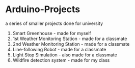 # Arduino-Projects
a series of smaller projects done for university

1. Smart Greenhouse - made for myself
2. 1st Weather Monitoring Station - made for a classmate
3. 2nd Weather Monitoring Station - made for a classmate
4. Line-following Robot - made for a classmate
5. Light Stop Simulation - also made for a classmate
6. Wildfire detection system - made for my class
